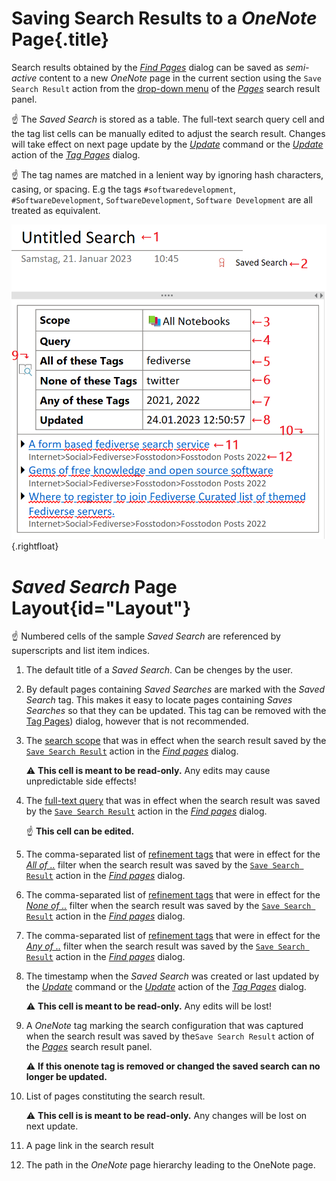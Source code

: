 # Saving Search Results to a _OneNote_ Page{.title}

Search results obtained by the [_Find Pages_](../Finding%20Notes.md) dialog can
be saved as _semi-active_ content to a new _OneNote_ page in the current section
using the `Save Search Result` action from the
[drop-down menu](../Finding%20Notes.md#Dia-14)
of the [_Pages_](../Finding%20Notes.md#Dia-15) search result panel.

:point_up: The _Saved Search_ is stored as a table. The full-text search query cell
and the tag list cells can be manually edited to
adjust the search result. Changes will take effect
on next page update by the [_Update_](../../Update.md) command or the
[_Update_](../../Tagging%20Pages/Tagging%20Pages.md#Dia-5) action of the
[_Tag Pages_](../../Tagging%20Pages/Tagging%20Pages.md) dialog.

:point_up: The tag names are matched in a lenient way by
ignoring hash characters, casing, or spacing. E.g
the tags `#softwaredevelopment`, `#SoftwareDevelopment`, `SoftwareDevelopment`,
`Software Development` are all treated as equivalent.


![Saved Search](images/SavedSearch.png){.rightfloat}

#  _Saved Search_ Page Layout{id="Layout"}

:point_up: Numbered cells of the sample _Saved Search_ are referenced by superscripts and list item
indices.

1. The default title of a _Saved Search_. Can be chenges by the user.

2. By default pages containing _Saved Searches_ are marked with the _Saved Search_
   tag. This makes it easy to locate pages containing _Saves Searches_ so that they
   can be updated. This tag can be removed with the
   [Tag Pages](../../Tagging%20Pages/Tagging%20Pages.md#Dia-14)) dialog,
   however that is not recommended.

3. The [search scope](../Finding%20Notes.md#Dia-1) that was in effect
   when the search result saved by the
   [`Save Search Result`](../Finding%20Notes.md##Dia-14) action in the
   [_Find pages_](../Finding%20Notes.md) dialog.

   :warning: **This cell is meant to be read-only.**
   Any edits may cause unpredictable side effects!

4. The [full-text query](../Finding%20Notes.md#Dia-2) that was in effect when
   the search result was saved by the
   [`Save Search Result`](../Finding%20Notes.md##Dia-14) action in the
   [_Find pages_](../Finding%20Notes.md) dialog.

   :point_up: **This cell can be edited.**

5. The comma-separated list of [refinement tags](../Finding%20Notes.md#Dia-5)
   that were in effect for the [_All of .._](../Finding%20Notes.md#Dia-4) filter
   when the search result was saved by the
   [`Save Search Result`](../Finding%20Notes.md#Dia-14)
   action in the [_Find pages_](../Finding%20Notes.md#Dia-2) dialog.

6. The comma-separated list of [refinement tags](../Finding%20Notes.md#Dia-5)
   that were in effect for the [_None of .._](../Finding%20Notes.md#Dia-4) filter
   when the search
   result was saved by the [`Save Search Result`](../Finding%20Notes.md#Dia-14)
   action in the [_Find pages_](../Finding%20Notes.md#Dia-2) dialog.

7. The comma-separated list of [refinement tags](../Finding%20Notes.md#Dia-5)
   that were in effect for the [_Any of .._](../Finding%20Notes.md#Dia-4) filter
   when the search
   result was saved by the [`Save Search Result`](../Finding%20Notes.md#Dia-14)
   action in the [_Find pages_](../Finding%20Notes.md#Dia-2) dialog.

8. The timestamp when the _Saved Search_ was created or last updated
   by the [_Update_](../../Update.md) command or the
   [_Update_](../../Tagging%20Pages/Tagging%20Pages.md#Dia-5) action of the
   [_Tag Pages_](../../Tagging%20Pages/Tagging%20Pages.md) dialog.

   :warning: **This cell is meant to be read-only.**
   Any edits will be lost!

9. A _OneNote_ tag marking the search configuration that was captured
   when the search result was saved by the`Save Search Result` action
   of  the [_Pages_](../Finding%20Notes.md#Dia-14) search result panel.

   :warning: **If this onenote tag is removed or changed the saved search
   can no longer be updated.**

10. List of pages constituting the search result.

    :warning: **This cell is is meant to be read-only.** Any changes will
    be lost on next update.

11. A page link in the search result

12. The path in the _OneNote_ page hierarchy leading to the OneNote page.



